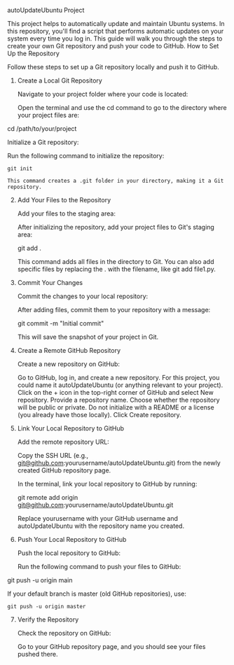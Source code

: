 autoUpdateUbuntu Project

This project helps to automatically update and maintain Ubuntu systems. In this repository, you'll find a script that performs automatic updates on your system every time you log in. This guide will walk you through the steps to create your own Git repository and push your code to GitHub.
How to Set Up the Repository

Follow these steps to set up a Git repository locally and push it to GitHub.
1. Create a Local Git Repository

    Navigate to your project folder where your code is located:

    Open the terminal and use the cd command to go to the directory where your project files are:

cd /path/to/your/project

Initialize a Git repository:

Run the following command to initialize the repository:

    git init

    This command creates a .git folder in your directory, making it a Git repository.

2. Add Your Files to the Repository

    Add your files to the staging area:

    After initializing the repository, add your project files to Git's staging area:

    git add .

    This command adds all files in the directory to Git. You can also add specific files by replacing the . with the filename, like git add file1.py.

3. Commit Your Changes

    Commit the changes to your local repository:

    After adding files, commit them to your repository with a message:

    git commit -m "Initial commit"

    This will save the snapshot of your project in Git.

4. Create a Remote GitHub Repository

    Create a new repository on GitHub:

    Go to GitHub, log in, and create a new repository. For this project, you could name it autoUpdateUbuntu (or anything relevant to your project).
        Click on the + icon in the top-right corner of GitHub and select New repository.
        Provide a repository name.
        Choose whether the repository will be public or private.
        Do not initialize with a README or a license (you already have those locally).
        Click Create repository.

5. Link Your Local Repository to GitHub

    Add the remote repository URL:

    Copy the SSH URL (e.g., git@github.com:yourusername/autoUpdateUbuntu.git) from the newly created GitHub repository page.

    In the terminal, link your local repository to GitHub by running:

    git remote add origin git@github.com:yourusername/autoUpdateUbuntu.git

    Replace yourusername with your GitHub username and autoUpdateUbuntu with the repository name you created.

6. Push Your Local Repository to GitHub

    Push the local repository to GitHub:

    Run the following command to push your files to GitHub:

git push -u origin main

If your default branch is master (old GitHub repositories), use:

    git push -u origin master

7. Verify the Repository

    Check the repository on GitHub:

    Go to your GitHub repository page, and you should see your files pushed there.
